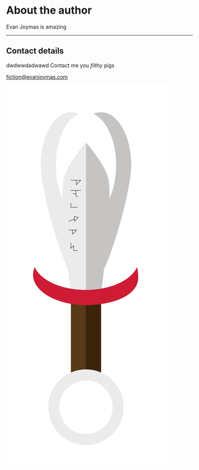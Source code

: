 # About the author

Evan Joymas is amazing

---

## Contact details

dwdwwdadwawd
Contact me you _filthy_ pigs

<fiction@evanjoymas.com>

![A map](/content/media/Claimer.png)
